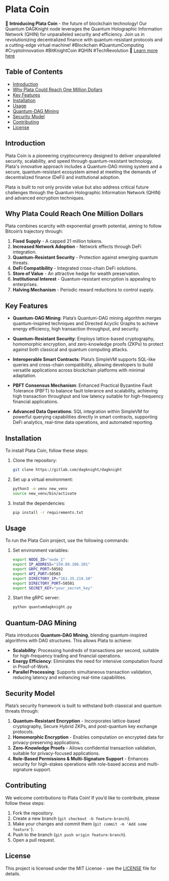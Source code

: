 # Plata Coin

🚀 **Introducing Plata Coin** - the future of blockchain technology! Our Quantum DAGKnight node leverages the Quantum Holographic Information Network (QHIN) for unparalleled security and efficiency. Join us in revolutionizing decentralized finance with quantum-resistant protocols and a cutting-edge virtual machine! #Blockchain #QuantumComputing #CryptoInnovation #BitKnightCoin #QHIN #TechRevolution 💎 [Learn more here](https://qhin.cashewstable.com)

## Table of Contents

- [Introduction](#introduction)
- [Why Plata Could Reach One Million Dollars](#why-plata-could-reach-one-million-dollars)
- [Key Features](#key-features)
- [Installation](#installation)
- [Usage](#usage)
- [Quantum-DAG Mining](#quantum-dag-mining)
- [Security Model](#security-model)
- [Contributing](#contributing)
- [License](#license)

## Introduction

Plata Coin is a pioneering cryptocurrency designed to deliver unparalleled security, scalability, and speed through quantum-resistant technology. Plata's innovative approach includes a Quantum-DAG mining system and a secure, quantum-resistant ecosystem aimed at meeting the demands of decentralized finance (DeFi) and institutional adoption.

Plata is built to not only provide value but also address critical future challenges through the Quantum Holographic Information Network (QHIN) and advanced encryption techniques.

## Why Plata Could Reach One Million Dollars

Plata combines scarcity with exponential growth potential, aiming to follow Bitcoin’s trajectory through:

1. **Fixed Supply** - A capped 21 million tokens.
2. **Increased Network Adoption** - Network effects through DeFi integration.
3. **Quantum-Resistant Security** - Protection against emerging quantum threats.
4. **DeFi Compatibility** - Integrated cross-chain DeFi solutions.
5. **Store of Value** - An attractive hedge for wealth preservation.
6. **Institutional Interest** - Quantum-resistant encryption is appealing to enterprises.
7. **Halving Mechanism** - Periodic reward reductions to control supply.

## Key Features

- **Quantum-DAG Mining**: Plata’s Quantum-DAG mining algorithm merges quantum-inspired techniques and Directed Acyclic Graphs to achieve energy efficiency, high transaction throughput, and security.
  
- **Quantum-Resistant Security**: Employs lattice-based cryptography, homomorphic encryption, and zero-knowledge proofs (ZKPs) to protect against both classical and quantum computing attacks.

- **Interoperable Smart Contracts**: Plata’s SimpleVM supports SQL-like queries and cross-chain compatibility, allowing developers to build versatile applications across blockchain platforms with minimal adaptation.

- **PBFT Consensus Mechanism**: Enhanced Practical Byzantine Fault Tolerance (PBFT) to balance fault tolerance and scalability, achieving high transaction throughput and low latency suitable for high-frequency financial applications.

- **Advanced Data Operations**: SQL integration within SimpleVM for powerful querying capabilities directly in smart contracts, supporting DeFi analytics, real-time data operations, and automated reporting.

## Installation

To install Plata Coin, follow these steps:

1. Clone the repository:
    ```bash
    git clone https://gitlab.com/dagknight/dagknight
    ```

2. Set up a virtual environment:
    ```bash
    python3 -m venv new_venv
    source new_venv/bin/activate
    ```

3. Install the dependencies:
    ```bash
    pip install -r requirements.txt
    ```

## Usage

To run the Plata Coin project, use the following commands:

1. Set environment variables:
    ```bash
    export NODE_ID="node_1"
    export IP_ADDRESS="159.89.106.101"
    export GRPC_PORT=50502
    export API_PORT=50503
    export DIRECTORY_IP="161.35.219.10"
    export DIRECTORY_PORT=50501
    export SECRET_KEY="your_secret_key"
    ```

2. Start the gRPC server:
    ```bash
    python quantumdagknight.py
    ```

## Quantum-DAG Mining

Plata introduces **Quantum-DAG Mining**, blending quantum-inspired algorithms with DAG structures. This allows Plata to achieve:

- **Scalability**: Processing hundreds of transactions per second, suitable for high-frequency trading and financial operations.
- **Energy Efficiency**: Eliminates the need for intensive computation found in Proof-of-Work.
- **Parallel Processing**: Supports simultaneous transaction validation, reducing latency and enhancing real-time capabilities.

## Security Model

Plata’s security framework is built to withstand both classical and quantum threats through:

1. **Quantum-Resistant Encryption** - Incorporates lattice-based cryptography, Secure Hybrid ZKPs, and post-quantum key exchange protocols.
2. **Homomorphic Encryption** - Enables computation on encrypted data for privacy-preserving applications.
3. **Zero-Knowledge Proofs** - Allows confidential transaction validation, suitable for privacy-focused applications.
4. **Role-Based Permissions & Multi-Signature Support** - Enhances security for high-stakes operations with role-based access and multi-signature support.

## Contributing

We welcome contributions to Plata Coin! If you’d like to contribute, please follow these steps:

1. Fork the repository.
2. Create a new branch (`git checkout -b feature-branch`).
3. Make your changes and commit them (`git commit -m 'Add some feature'`).
4. Push to the branch (`git push origin feature-branch`).
5. Open a pull request.

## License

This project is licensed under the MIT License - see the [LICENSE](LICENSE) file for details.
